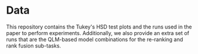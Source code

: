 # Data

This repository contains the Tukey's HSD test plots and the runs used in the paper to perform experiments. Additionally, we also provide an extra set of runs that are the QLM-based model combinations for the re-ranking and rank fusion sub-tasks.
